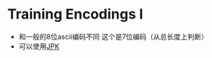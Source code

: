 # Training Encodings I

* 和一般的8位ascii编码不同 这个是7位编码（从总长度上判断）
* 可以使用[JPK](http://www.wechall.net/tools/JPK)
